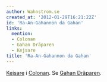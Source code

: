 ```yaml
---
author: Wahnstrom.se
created_at: '2012-01-29T16:21:22Z'
id: 'Ra-An-Gahannon da Gahan'
links:
  mention:
  - Colonan
  - Gahan Dräparen
  - Kejsare
title: 'Ra-An-Gahannon da Gahan'
---
```


[Kejsare] i [Colonan]. Se [Gahan Dräparen].

  [Kejsare]: Kejsare
  [Colonan]: Colonan
  [Gahan Dräparen]: Gahan_Dräparen